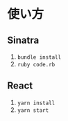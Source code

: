 # 使い方

## Sinatra

1. `bundle install`
2. `ruby code.rb`

## React

1. `yarn install`
2. `yarn start`
